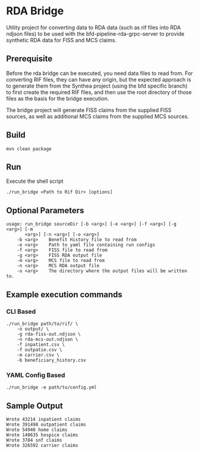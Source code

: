 # RDA Bridge
Utility project for converting data to RDA data (such as rif files into RDA ndjson files) to be used with the
bfd-pipeline-rda-grpc-server to provide synthetic RDA data for FISS and MCS claims.


## Prerequisite
Before the rda bridge can be executed, you need data files to read from.  For converting RIF files, they can have any
origin, but the expected approach is to generate them from the Synthea project (using the bfd specific branch) to first
create the required RIF files, and then use the root directory of those files as the basis for the bridge execution.

The bridge project will generate FISS claims from the supplied FISS sources, as well as additional MCS claims from the
supplied MCS sources.

## Build
```shell
mvn clean package
```

## Run
Execute the shell script
```shell
./run_bridge <Path to Rif Dir> [options]
```

## Optional Parameters
```
usage: run_bridge sourceDir [-b <arg>] [-e <arg>] [-f <arg>] [-g <arg>] [-m
       <arg>] [-n <arg>] [-o <arg>]
    -b <arg>    Benefit History file to read from
    -e <arg>    Path to yaml file containing run configs
    -f <arg>    FISS file to read from
    -g <arg>    FISS RDA output file
    -m <arg>    MCS file to read from
    -n <arg>    MCS RDA output file
    -o <arg>    The directory where the output files will be written to.
```

## Example execution commands
### CLI Based
```shell
./run_bridge path/to/rif/ \
    -o output/ \
    -g rda-fiss-out.ndjson \
    -n rda-mcs-out.ndjson \
    -f inpatient.csv \
    -f outpatie.csv \
    -m carrier.csv \
    -b beneficiary_history.csv
```

### YAML Config Based
```shell
./run_bridge -e path/to/config.yml
```

## Sample Output

```
Wrote 43214 inpatient claims
Wrote 391498 outpatient claims
Wrote 54940 home claims
Wrote 140635 hospice claims
Wrote 3784 snf claims
Wrote 326592 carrier claims
```